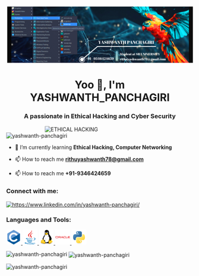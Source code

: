 ![logo](https://github.com/YASHWANTH-PANCHAGIRI/YASHWANTH-PANCHAGIRI/blob/main/banner%20image.png?raw=true)

<h1 align="center">Yoo 👋, I'm YASHWANTH_PANCHAGIRI</h1>
<h3 align="center">A passionate in Ethical Hacking and Cyber Security</h3>

<img align="right" alt="ETHICAL HACKING" width ="400" src="https://platform.vox.com/wp-content/uploads/sites/2/chorus/uploads/chorus_asset/file/18370644/hackers_white.gif?quality=90&strip=all&crop=7.8125%2C0%2C84.375%2C100&w=1440">

<p align="left"> <img src="https://komarev.com/ghpvc/?username=yashwanth-panchagiri&label=Profile%20views&color=0e75b6&style=flat" alt="yashwanth-panchagiri" /> </p>

- 🌱 I’m currently learning **Ethical Hacking, Computer Networking**

- 📫 How to reach me **rithuyashwanth78@gmail.com**
- 📫 How to reach me **+91-9346424659**

<h3 align="left">Connect with me:</h3>
<p align="left">
<a href="https://linkedin.com/in/https://www.linkedin.com/in/yashwanth-panchagiri/" target="blank"><img align="center" src="https://raw.githubusercontent.com/rahuldkjain/github-profile-readme-generator/master/src/images/icons/Social/linked-in-alt.svg" alt="https://www.linkedin.com/in/yashwanth-panchagiri/" height="30" width="40" /></a>
</p>

<h3 align="left">Languages and Tools:</h3>
<p align="left"> <a href="https://www.cprogramming.com/" target="_blank" rel="noreferrer"> <img src="https://raw.githubusercontent.com/devicons/devicon/master/icons/c/c-original.svg" alt="c" width="40" height="40"/> </a> <a href="https://www.java.com" target="_blank" rel="noreferrer"> <img src="https://raw.githubusercontent.com/devicons/devicon/master/icons/java/java-original.svg" alt="java" width="40" height="40"/> </a> <a href="https://www.linux.org/" target="_blank" rel="noreferrer"> <img src="https://raw.githubusercontent.com/devicons/devicon/master/icons/linux/linux-original.svg" alt="linux" width="40" height="40"/> </a> <a href="https://www.oracle.com/" target="_blank" rel="noreferrer"> <img src="https://raw.githubusercontent.com/devicons/devicon/master/icons/oracle/oracle-original.svg" alt="oracle" width="40" height="40"/> </a> <a href="https://www.python.org" target="_blank" rel="noreferrer"> <img src="https://raw.githubusercontent.com/devicons/devicon/master/icons/python/python-original.svg" alt="python" width="40" height="40"/> </a> </p>

<p><img align="left" src="https://github-readme-stats.vercel.app/api/top-langs?username=yashwanth-panchagiri&show_icons=true&locale=en&layout=compact" alt="yashwanth-panchagiri" /></p>

<p>&nbsp;<img align="center" src="https://github-readme-stats.vercel.app/api?username=yashwanth-panchagiri&show_icons=true&locale=en" alt="yashwanth-panchagiri" /></p>

<p><img align="center" src="https://github-readme-streak-stats.herokuapp.com/?user=yashwanth-panchagiri&" alt="yashwanth-panchagiri" /></p>
